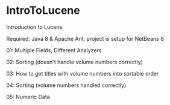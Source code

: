 # IntroToLucene
Introduction to Lucene

Required: Java 8 & Apache Ant, project is setup for NetBeans 8

01: Multiple Fields, Different Analyzers

02: Sorting (doesn't handle volume numbers correctly)

03: How to get titles with volume numbers into sortable order

04: Sorting (volume numbers handled correctly)

05: Numeric Data
